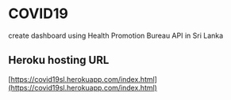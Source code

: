 # COVID19
create dashboard using Health Promotion Bureau API in Sri Lanka

## Heroku hosting URL
[https://covid19sl.herokuapp.com/index.html](https://covid19sl.herokuapp.com/index.html)

